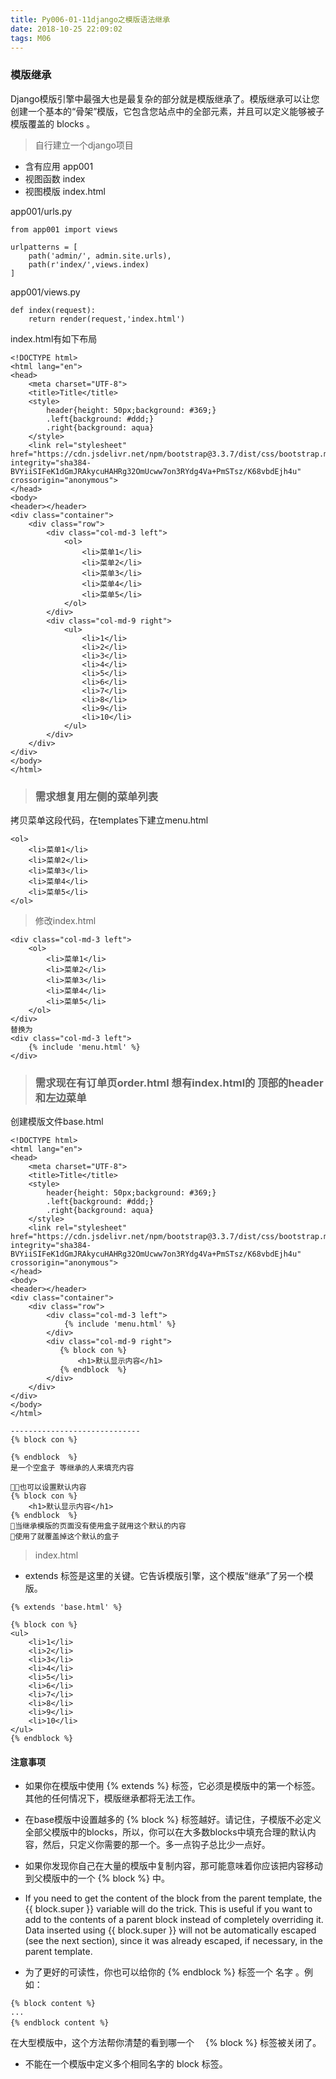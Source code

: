 ```yaml
---
title: Py006-01-11django之模版语法继承
date: 2018-10-25 22:09:02
tags: M06
---
```


### 模版继承

Django模版引擎中最强大也是最复杂的部分就是模版继承了。模版继承可以让您创建一个基本的“骨架”模版，它包含您站点中的全部元素，并且可以定义能够被子模版覆盖的 blocks 。

> 自行建立一个django项目 

- 含有应用 app001
- 视图函数 index
- 视图模版 index.html

app001/urls.py

```
from app001 import views

urlpatterns = [
    path('admin/', admin.site.urls),
    path(r'index/',views.index)
]
```

app001/views.py

```
def index(request):
    return render(request,'index.html')
```

index.html有如下布局

```
<!DOCTYPE html>
<html lang="en">
<head>
    <meta charset="UTF-8">
    <title>Title</title>
    <style>
        header{height: 50px;background: #369;}
        .left{background: #ddd;}
        .right{background: aqua}
    </style>
    <link rel="stylesheet" href="https://cdn.jsdelivr.net/npm/bootstrap@3.3.7/dist/css/bootstrap.min.css" integrity="sha384-BVYiiSIFeK1dGmJRAkycuHAHRg32OmUcww7on3RYdg4Va+PmSTsz/K68vbdEjh4u" crossorigin="anonymous">
</head>
<body>
<header></header>
<div class="container">
    <div class="row">
        <div class="col-md-3 left">
            <ol>
                <li>菜单1</li>
                <li>菜单2</li>
                <li>菜单3</li>
                <li>菜单4</li>
                <li>菜单5</li>
            </ol>
        </div>
        <div class="col-md-9 right">
            <ul>
                <li>1</li>
                <li>2</li>
                <li>3</li>
                <li>4</li>
                <li>5</li>
                <li>6</li>
                <li>7</li>
                <li>8</li>
                <li>9</li>
                <li>10</li>
            </ul>
        </div>
    </div>
</div>
</body>
</html>
```

> ### 需求想复用左侧的菜单列表

拷贝菜单这段代码，在templates下建立menu.html

```
<ol>
    <li>菜单1</li>
    <li>菜单2</li>
    <li>菜单3</li>
    <li>菜单4</li>
    <li>菜单5</li>
</ol>
```

> 修改index.html

```
<div class="col-md-3 left">
    <ol>
        <li>菜单1</li>
        <li>菜单2</li>
        <li>菜单3</li>
        <li>菜单4</li>
        <li>菜单5</li>
    </ol>
</div>
替换为
<div class="col-md-3 left">
    {% include 'menu.html' %}
</div>
```

> ### 需求现在有订单页order.html 想有index.html的 顶部的header和左边菜单

创建模版文件base.html

```
<!DOCTYPE html>
<html lang="en">
<head>
    <meta charset="UTF-8">
    <title>Title</title>
    <style>
        header{height: 50px;background: #369;}
        .left{background: #ddd;}
        .right{background: aqua}
    </style>
    <link rel="stylesheet" href="https://cdn.jsdelivr.net/npm/bootstrap@3.3.7/dist/css/bootstrap.min.css" integrity="sha384-BVYiiSIFeK1dGmJRAkycuHAHRg32OmUcww7on3RYdg4Va+PmSTsz/K68vbdEjh4u" crossorigin="anonymous">
</head>
<body>
<header></header>
<div class="container">
    <div class="row">
        <div class="col-md-3 left">
            {% include 'menu.html' %}
        </div>
        <div class="col-md-9 right">
           {% block con %}
               <h1>默认显示内容</h1>
           {% endblock  %}
        </div>
    </div>
</div>
</body>
</html>

-----------------------------
{% block con %}
    
{% endblock  %}
是一个空盒子 等继承的人来填充内容

也可以设置默认内容
{% block con %}
    <h1>默认显示内容</h1>
{% endblock  %}
当继承模版的页面没有使用盒子就用这个默认的内容
使用了就覆盖掉这个默认的盒子
```

> index.html

- extends 标签是这里的关键。它告诉模版引擎，这个模版“继承”了另一个模版。
  
```
{% extends 'base.html' %}

{% block con %}
<ul>
    <li>1</li>
    <li>2</li>
    <li>3</li>
    <li>4</li>
    <li>5</li>
    <li>6</li>
    <li>7</li>
    <li>8</li>
    <li>9</li>
    <li>10</li>
</ul>
{% endblock %}
```

#### 注意事项

- 如果你在模版中使用 {% extends %} 标签，它必须是模版中的第一个标签。其他的任何情况下，模版继承都将无法工作。

- 在base模版中设置越多的 {% block %} 标签越好。请记住，子模版不必定义全部父模版中的blocks，所以，你可以在大多数blocks中填充合理的默认内容，然后，只定义你需要的那一个。多一点钩子总比少一点好。

- 如果你发现你自己在大量的模版中复制内容，那可能意味着你应该把内容移动到父模版中的一个 {% block %} 中。

- If you need to get the content of the block from the parent template, the {{ block.super }} variable will do the trick. This is useful if you want to add to the contents of a parent block instead of completely overriding it. Data inserted using {{ block.super }} will not be automatically escaped (see the next section), since it was already escaped, if necessary, in the parent template.

- 为了更好的可读性，你也可以给你的 {% endblock %} 标签一个 名字 。例如：

```
{% block content %}
...
{% endblock content %}　　
```

在大型模版中，这个方法帮你清楚的看到哪一个　 {% block %} 标签被关闭了。

- 不能在一个模版中定义多个相同名字的 block 标签。

